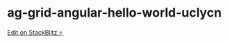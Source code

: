 # ag-grid-angular-hello-world-uclycn

[Edit on StackBlitz ⚡️](https://stackblitz.com/edit/ag-grid-angular-hello-world-uclycn)